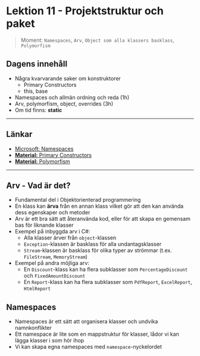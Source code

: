 # Lektion 11 - Projektstruktur och paket

> Moment: `Namespaces`, `Arv`, `Object som alla klassers basklass`, `Polymorfism`

## Dagens innehåll

* Några kvarvarande saker om konstruktorer
    * Primary Constructors
    * this, base
* Namespaces och allmän ordning och reda (1h)
* Arv, polymorfism, object, overrides (3h)
* Om tid finns: **static**

---

## Länkar

* [Microsoft: Namespaces](https://learn.microsoft.com/en-us/dotnet/csharp/fundamentals/types/namespaces)
* [**Material:** Primary Constructors](../../../../material/cs/oop/constructors.md#primary-constructors)
* [**Material:** Polymorfism](../../../../material/cs/oop/polymorphism.md)

---

## Arv - Vad är det?

* Fundamental del i Objektorienterad programmering
* En klass kan **ärva** från en annan klass vilket gör att den kan använda dess egenskaper och metoder
* Arv är ett bra sätt att återanvända kod, eller för att skapa en gemensam bas för liknande klasser
* Exempel på inbyggda arv i C#:
    * Alla klasser ärver från `object`-klassen
    * `Exception`-klassen är basklass för alla undantagsklasser
    * `Stream`-klassen är basklass för olika typer av strömmar (t.ex. `FileStream`, `MemoryStream`)
* Exempel på andra möjliga arv:
    * En `Discount`-klass kan ha flera subklasser som `PercentageDiscount` och `FixedAmountDiscount`
    * En `Report`-klass kan ha flera subklasser som `PdfReport`, `ExcelReport`, `HtmlReport`

## Namespaces

* Namespaces är ett sätt att organisera klasser och undvika namnkonflikter
* Ett namespace är lite som en mappstruktur för klasser, lådor vi kan lägga klasser i som hör ihop
* Vi kan skapa egna namespaces med `namespace`-nyckelordet